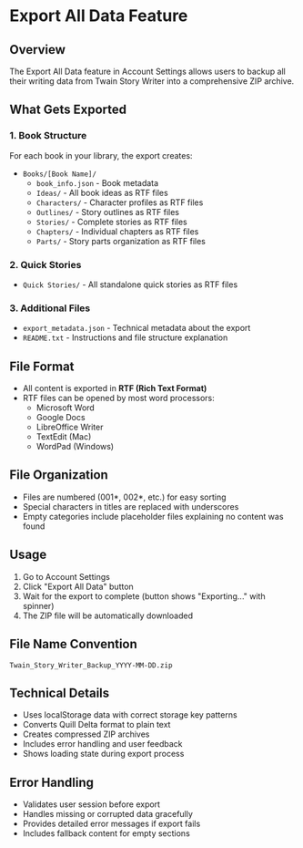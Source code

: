 # Export All Data Feature

## Overview

The Export All Data feature in Account Settings allows users to backup all their writing data from Twain Story Writer into a comprehensive ZIP archive.

## What Gets Exported

### 1. Book Structure

For each book in your library, the export creates:

- `Books/[Book Name]/`
  - `book_info.json` - Book metadata
  - `Ideas/` - All book ideas as RTF files
  - `Characters/` - Character profiles as RTF files
  - `Outlines/` - Story outlines as RTF files
  - `Stories/` - Complete stories as RTF files
  - `Chapters/` - Individual chapters as RTF files
  - `Parts/` - Story parts organization as RTF files

### 2. Quick Stories

- `Quick Stories/` - All standalone quick stories as RTF files

### 3. Additional Files

- `export_metadata.json` - Technical metadata about the export
- `README.txt` - Instructions and file structure explanation

## File Format

- All content is exported in **RTF (Rich Text Format)**
- RTF files can be opened by most word processors:
  - Microsoft Word
  - Google Docs
  - LibreOffice Writer
  - TextEdit (Mac)
  - WordPad (Windows)

## File Organization

- Files are numbered (001*, 002*, etc.) for easy sorting
- Special characters in titles are replaced with underscores
- Empty categories include placeholder files explaining no content was found

## Usage

1. Go to Account Settings
2. Click "Export All Data" button
3. Wait for the export to complete (button shows "Exporting..." with spinner)
4. The ZIP file will be automatically downloaded

## File Name Convention

`Twain_Story_Writer_Backup_YYYY-MM-DD.zip`

## Technical Details

- Uses localStorage data with correct storage key patterns
- Converts Quill Delta format to plain text
- Creates compressed ZIP archives
- Includes error handling and user feedback
- Shows loading state during export process

## Error Handling

- Validates user session before export
- Handles missing or corrupted data gracefully
- Provides detailed error messages if export fails
- Includes fallback content for empty sections
